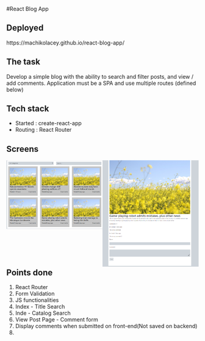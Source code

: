 #React Blog App

<h2>Deployed</h2>
https://machikolacey.github.io/react-blog-app/

<h2>The task</h2>
<p>Develop a simple blog with the ability to search and filter posts, and view / add comments. Application must be a SPA and use multiple routes (defined below)</p>

<h2>Tech stack</h2>
<ul>
<li>Started : create-react-app</li>
<li>Routing : React Router</li>
</ul>

<h2>Screens</h2>
<div class="leftfloat" style="width:50%;float:left;">
<img src="react-blog-app-home.png" />
</div>
<div class="leftfloat" style="width:50%;float:left;">
<img src="react-blog-app-viewpost.png" />
</div>


<h2>Points done</h2>
<ol>
<li>React Router</li>
<li>Form Validation</li>
<li>JS functionalities</li>
<li>Index - Title Search</li>
<li>Inde - Catalog Search</li>
<li>View Post Page - Comment form</li>
<li>Display comments when submitted on front-end(Not saved on backend)<li>
</ul>

